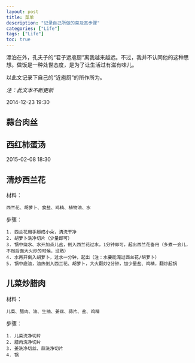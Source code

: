 ```yaml
---
layout: post
title: 菜单
description: "记录自己所做的菜及其步骤"
categories: ["Life"]
tags: ["Life"]
toc: true
---
```


漂泊在外，孔夫子的“君子远庖厨”离我越来越远。不过，我并不认同他的这种思想。做饭是一种处世态度，是为了让生活过有滋有味儿。

以此文记录下自己的“近庖厨”的所作所为。

*注：此文本不断更新*

2014-12-23 19:30

## 蒜台肉丝

## 西红柿蛋汤

2015-02-08 18:30

## 清炒西兰花

材料：

	西兰花、胡萝卜、食盐、鸡精、植物油、水

步骤：

	1. 西兰花用手掰成小朵，清洗干净
	2. 胡萝卜洗净切片（少量即可）
	3. 锅中烧水、水开加点儿盐，倒入西兰花过水，1分钟即可，起出西兰花备用（多煮一会儿，不然后面大火炒的时候，没熟）
	4. 水再开倒入胡萝卜，过水一分钟，起出（注：水要能淹过西兰花/胡萝卜）
	5. 锅中底油，油热倒入西兰花、胡萝卜，大火翻炒2分钟，加少量盐、鸡精，翻炒起锅

## 儿菜炒腊肉

材料：

	儿菜、腊肉、油、生抽、姜丝、蒜片、盐、鸡精

步骤：

	1. 儿菜洗净切片
	2. 腊肉洗净切片
	3. 姜洗净切丝、蒜洗净切片
	4. 锅
